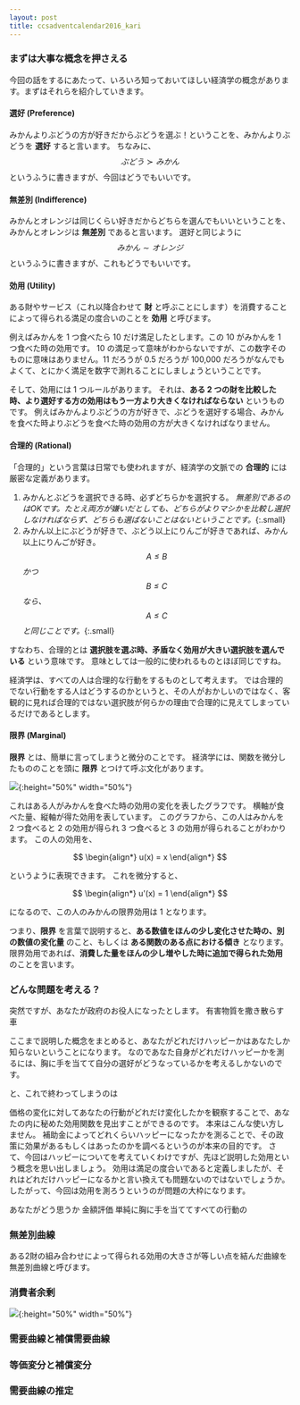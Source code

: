 ```yaml
---
layout: post
title: ccsadventcalendar2016_kari
---
```

### まずは大事な概念を押さえる

今回の話をするにあたって、いろいろ知っておいてほしい経済学の概念があります。まずはそれらを紹介していきます。

#### 選好 (Preference)

みかんよりぶどうの方が好きだからぶどうを選ぶ！ということを、みかんよりぶどうを **選好** すると言います。
ちなみに、$$ ぶどう \succ みかん $$ というふうに書きますが、今回はどうでもいいです。

#### 無差別 (Indifference)

みかんとオレンジは同じくらい好きだからどちらを選んでもいいということを、みかんとオレンジは **無差別** であると言います。
選好と同じように $$ みかん \sim オレンジ $$ というふうに書きますが、これもどうでもいいです。

#### 効用 (Utility)

ある財やサービス（これ以降合わせて **財** と呼ぶことにします）を消費することによって得られる満足の度合いのことを **効用** と呼びます。

例えばみかんを 1 つ食べたら 10 だけ満足したとします。この 10 がみかんを 1 つ食べた時の効用です。
10 の満足って意味がわからないですが、この数字そのものに意味はありません。11 だろうが 0.5 だろうが 100,000 だろうがなんでもよくて、とにかく満足を数字で測れることにしましょうということです。

そして、効用には 1 つルールがあります。
それは、**ある 2 つの財を比較した時、より選好する方の効用はもう一方より大きくなければならない** というものです。
例えばみかんよりぶどうの方が好きで、ぶどうを選好する場合、みかんを食べた時よりぶどうを食べた時の効用の方が大きくなければなりません。

#### 合理的 (Rational)

「合理的」という言葉は日常でも使われますが、経済学の文脈での **合理的** には厳密な定義があります。

1. みかんとぶどうを選択できる時、必ずどちらかを選択する。
*無差別であるのはOKです。たとえ両方が嫌いだとしても、どちらがよりマシかを比較し選択しなければならず、どちらも選ばないことはないということです。*{:.small}
2. みかん以上にぶどうが好きで、ぶどう以上にりんごが好きであれば、みかん以上にりんごが好き。
*$$ A \le B $$ かつ $$ B \le C $$ なら、 $$ A \le C $$ と同じことです。*{:.small}

すなわち、合理的とは **選択肢を選ぶ時、矛盾なく効用が大きい選択肢を選んでいる** という意味です。
意味としては一般的に使われるものとほぼ同じですね。

経済学は、すべての人は合理的な行動をするものとして考えます。
では合理的でない行動をする人はどうするのかというと、その人がおかしいのではなく、客観的に見れば合理的ではない選択肢が何らかの理由で合理的に見えてしまっているだけであるとします。

#### 限界 (Marginal)

**限界** とは、簡単に言ってしまうと微分のことです。
経済学には、関数を微分したもののことを頭に **限界** とつけて呼ぶ文化があります。

![]({{site.baseurl}}/assets/posts/2016/12/08/graph1.png){:height="50%" width="50%"}

これはある人がみかんを食べた時の効用の変化を表したグラフです。
横軸が食べた量、縦軸が得た効用を表しています。
このグラフから、この人はみかんを 2 つ食べると 2 の効用が得られ 3 つ食べると 3 の効用が得られることがわかります。
この人の効用を、

$$
\begin{align*}
	u(x) = x
\end{align*}
$$

というように表現できます。
これを微分すると、

$$
\begin{align*}
	u'(x) = 1
\end{align*}
$$

になるので、この人のみかんの限界効用は 1 となります。

つまり、**限界** を言葉で説明すると、**ある数値をほんの少し変化させた時の、別の数値の変化量** のこと、もしくは **ある関数のある点における傾き** となります。
限界効用であれば、**消費した量をほんの少し増やした時に追加で得られた効用** のことを言います。

### どんな問題を考える？

突然ですが、あなたが政府のお役人になったとします。
有害物質を撒き散らす車

ここまで説明した概念をまとめると、あなたがどれだけハッピーかはあなたしか知らないということになります。
なのであなた自身がどれだけハッピーかを測るには、胸に手を当てて自分の選好がどうなっているかを考えるしかないのです。

と、これで終わってしまうのは

価格の変化に対してあなたの行動がどれだけ変化したかを観察することで、あなたの内に秘めた効用関数を見出すことができるのです。
本来はこんな使い方しません。
補助金によってどれくらいハッピーになったかを測ることで、その政策に効果があるもしくはあったのかを調べるというのが本来の目的です。
さて、今回はハッピーについてを考えていくわけですが、先ほど説明した効用という概念を思い出しましょう。
効用は満足の度合いであると定義しましたが、それはどれだけハッピーになるかと言い換えても問題ないのではないでしょうか。
したがって、今回は効用を測ろうというのが問題の大枠になります。

あなたがどう思うか
金額評価
単純に胸に手を当ててすべての行動の

### 無差別曲線

ある2財の組み合わせによって得られる効用の大きさが等しい点を結んだ曲線を無差別曲線と呼びます。

### 消費者余剰

![]({{site.baseurl}}/assets/posts/2016/12/08/graph2.png){:height="50%" width="50%"}

### 需要曲線と補償需要曲線

### 等価変分と補償変分

### 需要曲線の推定
